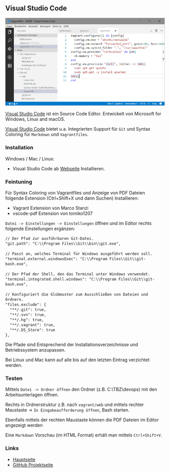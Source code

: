 Visual Studio Code
------------------

![](../images/VSCode.png)

[Visual Studio Code](https://en.wikipedia.org/wiki/Visual_Studio_Code) ist ein Source Code Editor. Entwickelt von Microsoft for Windows, Linux and macOS. 

[Visual Studio Code](https://en.wikipedia.org/wiki/Visual_Studio_Code) bietet u.a. Integrierten Support für `Git` und Syntax Coloring für `Markdown` und `Vagrantfiles`.

### Installation

Windows / Mac / Linux:
* Visual Studio Code ab [Webseite](https://code.visualstudio.com/) Installieren.

### Feintuning

Für Syntax Coloring von Vagrantfiles und Anzeige von PDF Dateien folgende Extension (Ctrl+Shift+X und dann Suchen) Installieren:
* Vagrant Extension von Marco Stanzi
* vscode-pdf Extension von tomiko1207

`Datei -> Einstellungen -> Einstellungen` öffnen und im Editor rechts folgende Einstellungen ergänzen:

	// Der Pfad zur ausführbaren Git-Datei.
    "git.path": "C:\\Program Files\\Git\\bin\\git.exe",
	    
    // Passt an, welches Terminal für Windows ausgeführt werden soll.
    "terminal.external.windowsExec": "C:\\Program Files\\Git\\git-bash.exe",
	
    // Der Pfad der Shell, den das Terminal unter Windows verwendet. 
    "terminal.integrated.shell.windows": "C:\\Program Files\\Git\\git-bash.exe",
	
    // Konfiguriert die Globmuster zum Ausschließen von Dateien und Ordnern.
    "files.exclude": {
      "**/.git": true,
      "**/.svn": true,
      "**/.hg": true,
      "**/.vagrant": true,
      "**/.DS_Store": true
    },
 
Die Pfade sind Entsprechend der Installationsverzeichnisse und Betriebssystem anzupassen. 

Bei Linux und Mac kann auf alle bis auf den letzten Eintrag verzichtet werden.

### Testen

Mittels `Datei -> Ordner öffnen` den Ordner (z.B. C:\TBZ\devops) mit den Arbeitsunterlagen öffnen.

Rechts in Ordnerstruktur z.B. nach `vagrant/web` und mittels rechter Maustaste -> `In Eingabeaufforderung öffnen`, Bash starten.

Ebenfalls mittels der rechten Maustaste können die PDF Dateien im Editor angezeigt werden

Eine `Markdown` Vorschau (im HTML Format) erhält man mittels `Ctrl+Shift+V`.

### Links

* [Hauptseite](https://code.visualstudio.com/)
* [GitHub Projektseite](https://github.com/Microsoft/vscode)


